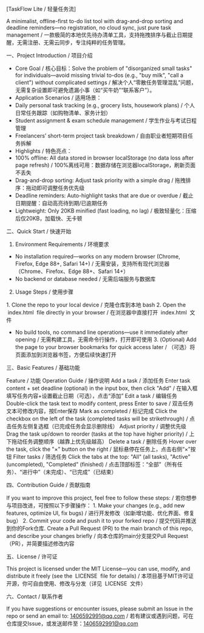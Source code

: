 [TaskFlow Lite / 轻量任务流]
 
A minimalist, offline-first to-do list tool with drag-and-drop sorting and deadline reminders—no registration, no cloud sync, just pure task management / 一款极简的本地优先待办清单工具，支持拖拽排序与截止日期提醒，无需注册、无需云同步，专注纯粹的任务管理。
 
一、Project Introduction / 项目介绍
 
- Core Goal / 核心目标：Solve the problem of "disorganized small tasks" for individuals—avoid missing trivial to-dos (e.g., "buy milk", "call a client") without complicated settings / 解决个人“零散任务管理混乱”问题，无需复杂设置即可避免遗漏小事（如“买牛奶”“联系客户”）。
- Application Scenarios / 适用场景：
- Daily personal task tracking (e.g., grocery lists, housework plans) / 个人日常任务跟踪（如购物清单、家务计划）
- Student assignment & exam schedule management / 学生作业与考试日程管理
- Freelancers’ short-term project task breakdown / 自由职业者短期项目任务拆解
- Highlights / 特色亮点：
- 100% offline: All data stored in browser localStorage (no data loss after page refresh) / 100%离线可用：数据存储在浏览器localStorage，刷新页面不丢失
- Drag-and-drop sorting: Adjust task priority with a simple drag / 拖拽排序：拖动即可调整任务优先级
- Deadline reminders: Auto-highlight tasks that are due or overdue / 截止日期提醒：自动高亮待到期/已逾期任务
- Lightweight: Only 20KB minified (fast loading, no lag) / 极致轻量化：压缩后仅20KB，加载快、无卡顿
 
二、Quick Start / 快速开始
 
1. Environment Requirements / 环境要求
 
- No installation required—works on any modern browser (Chrome, Firefox, Edge 88+, Safari 14+) / 无需安装，支持所有现代浏览器（Chrome、Firefox、Edge 88+、Safari 14+）
- No backend or database needed / 无需后端服务与数据库
 
2. Usage Steps / 使用步骤
 
1. Clone the repo to your local device / 克隆仓库到本地
bash
2. Open the  index.html  file directly in your browser / 在浏览器中直接打开  index.html  文件
- No build tools, no command line operations—use it immediately after opening / 无需构建工具，无需命令行操作，打开即可使用
3. (Optional) Add the page to your browser bookmarks for quick access later / （可选）将页面添加到浏览器书签，方便后续快速打开
 
三、Basic Features / 基础功能
 
Feature / 功能 Operation Guide / 操作说明 
Add a task / 添加任务 Enter task content + set deadline (optional) in the input box, then click "Add" / 在输入框填写任务内容+设置截止日期（可选），点击“添加” 
Edit a task / 编辑任务 Double-click the task text to modify content, press Enter to save / 双击任务文本可修改内容，按Enter保存 
Mark as completed / 标记完成 Click the checkbox on the left of the task (completed tasks will be strikethrough) / 点击任务左侧复选框（已完成任务会显示删除线） 
Adjust priority / 调整优先级 Drag the task up/down to reorder (tasks at the top have higher priority) / 上下拖动任务调整顺序（越靠上优先级越高） 
Delete a task / 删除任务 Hover over the task, click the "×" button on the right / 鼠标悬停在任务上，点击右侧“×”按钮 
Filter tasks / 筛选任务 Click the tabs at the top: "All" (all tasks), "Active" (uncompleted), "Completed" (finished) / 点击顶部标签：“全部”（所有任务）、“进行中”（未完成）、“已完成”（已结束） 
 
四、Contribution Guide / 贡献指南
 
If you want to improve this project, feel free to follow these steps: / 若你想参与项目改进，可按照以下步骤操作：
1. Make your changes (e.g., add new features, optimize UI, fix bugs) / 进行开发修改（如新增功能、优化界面、修复bug）
2. Commit your code and push it to your forked repo / 提交代码并推送到你的Fork仓库. Create a Pull Request (PR) to the main branch of this repo, and describe your changes briefly / 向本仓库的main分支提交Pull Request（PR），并简要描述修改内容
 
五、License / 许可证
 
This project is licensed under the MIT License—you can use, modify, and distribute it freely (see the  LICENSE  file for details) / 本项目基于MIT许可证开源，你可自由使用、修改与分发（详见  LICENSE  文件）
 
六、Contact / 联系作者
 
If you have suggestions or encounter issues, please submit an Issue in the repo or send an email to: 1406592991@qq.com / 若有建议或遇到问题，可在仓库提交Issue，或发送邮件至：1406592991@qq.com

